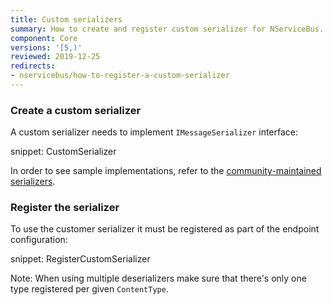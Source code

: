 ```yaml
---
title: Custom serializers
summary: How to create and register custom serializer for NServiceBus.
component: Core
versions: '[5,)'
reviewed: 2019-12-25
redirects:
- nservicebus/how-to-register-a-custom-serializer
---
```



### Create a custom serializer

A custom serializer needs to implement `IMessageSerializer` interface:

snippet: CustomSerializer

In order to see sample implementations, refer to the [community-maintained serializers](/components#serializers).


### Register the serializer

To use the customer serializer it must be registered as part of the endpoint configuration:

snippet: RegisterCustomSerializer

Note: When using multiple deserializers make sure that there's only one type registered per given `ContentType`.
